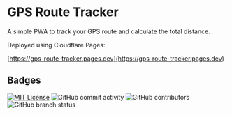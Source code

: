 # GPS Route Tracker

A simple PWA to track your GPS route and calculate the total distance.

Deployed using Cloudflare Pages:

[https://gps-route-tracker.pages.dev](https://gps-route-tracker.pages.dev)

## Badges

[![MIT License](https://img.shields.io/badge/License-MIT-green.svg)](https://choosealicense.com/licenses/mit/)
![GitHub commit activity](https://img.shields.io/github/commit-activity/m/tomasvotava/gps-route-tracker)
![GitHub contributors](https://img.shields.io/github/contributors/tomasvotava/gps-route-tracker)
![GitHub branch status](https://img.shields.io/github/checks-status/tomasvotava/gps-route-tracker/master)
